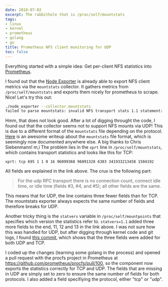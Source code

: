 ```yaml
---
date: 2018-07-02
excerpt: The rabbithole that is /proc/self/mountstats
tags:
- linux
- kernel
- prometheus
- golang
- go
title: Prometheus NFS client monitoring for UDP
toc: false
---
```


Everything started with a simple idea: Get per-client NFS statistics into [Prometheus](https://prometheus.io/).

I found out that the [Node Exporter](https://github.com/prometheus/node_exporter) is already able to export NFS client metrics via the `mountstats` collector. It gathers metrics from `/proc/self/mountstats` and exports them nicely for prometheus to scrape. Nice! Let's try this out:

```bash
./node_exporter --collector.mountstats
failed to parse mountstats: invalid NFS transport stats 1.1 statement: [740 1 881477 875055 5946 2888414103 286261 16 258752 2080886]
```

Hmm, that does not look good. After a lot of digging throught the code, I found out that the collector seems not to support NFS mounts via UDP! This is due to a different format of the `mountstats` file depending on the protocol. [Here](https://utcc.utoronto.ca/%7Ecks/space/blog/linux/NFSMountstatsXprt) is an awesome writeup about the `mountstats` file format, which is seemingly now documented anywhere else. A big thanks to Chris Siebenmann!
m,i
The problem lies in the `xprt` line in `/proc/self/mountstats`, which contains transport statistics and looks like this for TCP:

```
xprt: tcp 695 1 1 0 16 96099368 96091328 6383 341933213458 1504192
```

All fields are explained in the link above. The crux is the following part:

> For the udp RPC transport there is no connection count, connect idle time, or idle time (fields #3, #4, and #5); all other fields are the same.

This means that for UDP, the line contains three fewer fields than for TCP. The mountstats exporter always expects the same number of fields and therefore breaks for UDP.

Another tricky thing is the `statvers` variable in `/proc/self/mountpoints` that specifies which version the statistics refer to. `statvers=1.1` added three more fields to the end, 11, 12 and 13 in the link above. I was not sure how this was handled for UDP, but after digging through kernel code and git logs, I found [this commit](https://git.kernel.org/pub/scm/linux/kernel/git/torvalds/linux.git/commit/?id=15a4520621824a3c2eb2de2d1f3984bc1663d3c8), which shows that the three fields were added for both UDP and TCP.

I coded up the changes (learning some golang in the process) and opened a pull request with the procfs project in Prometheus at https://github.com/prometheus/procfs/pull/100, so the component now exports the statistics correctly for TCP and UDP. The fields that are missing in UDP are simply set to zero to ensure the same number of fields for both protocols. I also added a field specifiying the protocol, either "tcp" or "udp".

<!--
TODO
After getting that merged, I opened another pull request with the node exporter to actually export these statistics. Also, the NFS metrics now have a new label indicating the protocol, using the new field mentioned above!


Because these are breaking changes, they will be released with the next version of node exporter. As soon as they do, NFS client metrics will also be available for UDP mounts!
-->
